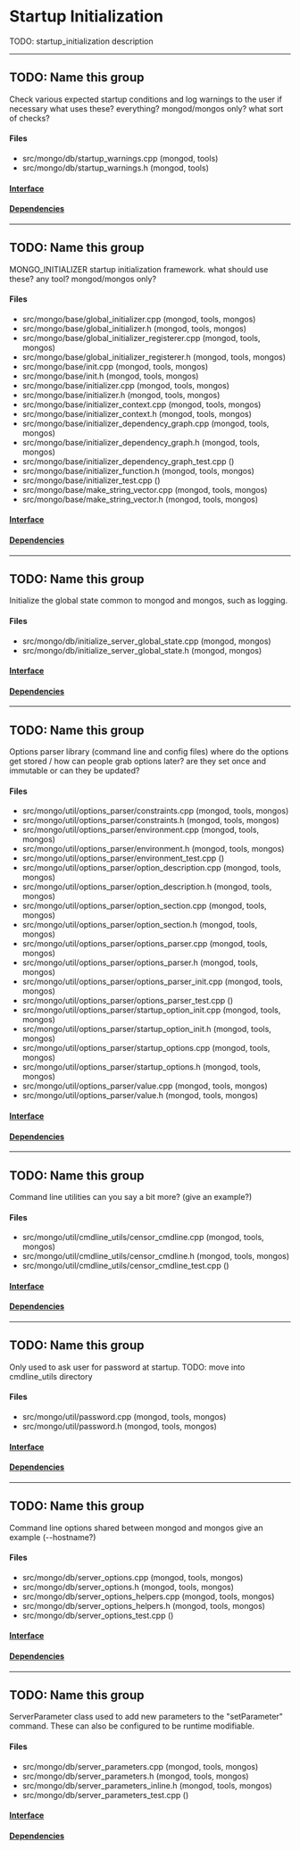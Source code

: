 # Startup Initialization
TODO: startup\_initialization description


-------------

## TODO: Name this group
Check various expected startup conditions and log warnings to the user if necessary   what uses these? everything? mongod/mongos only? what sort of checks?

#### Files
- src/mongo/db/startup\_warnings.cpp   (mongod, tools)
- src/mongo/db/startup\_warnings.h   (mongod, tools)

#### [Interface](interface/0)

#### [Dependencies](dependencies/0)

-------------

## TODO: Name this group
MONGO\_INITIALIZER startup initialization framework.   what should use these? any tool? mongod/mongos only?

#### Files
- src/mongo/base/global\_initializer.cpp   (mongod, tools, mongos)
- src/mongo/base/global\_initializer.h   (mongod, tools, mongos)
- src/mongo/base/global\_initializer\_registerer.cpp   (mongod, tools, mongos)
- src/mongo/base/global\_initializer\_registerer.h   (mongod, tools, mongos)
- src/mongo/base/init.cpp   (mongod, tools, mongos)
- src/mongo/base/init.h   (mongod, tools, mongos)
- src/mongo/base/initializer.cpp   (mongod, tools, mongos)
- src/mongo/base/initializer.h   (mongod, tools, mongos)
- src/mongo/base/initializer\_context.cpp   (mongod, tools, mongos)
- src/mongo/base/initializer\_context.h   (mongod, tools, mongos)
- src/mongo/base/initializer\_dependency\_graph.cpp   (mongod, tools, mongos)
- src/mongo/base/initializer\_dependency\_graph.h   (mongod, tools, mongos)
- src/mongo/base/initializer\_dependency\_graph\_test.cpp   ()
- src/mongo/base/initializer\_function.h   (mongod, tools, mongos)
- src/mongo/base/initializer\_test.cpp   ()
- src/mongo/base/make\_string\_vector.cpp   (mongod, tools, mongos)
- src/mongo/base/make\_string\_vector.h   (mongod, tools, mongos)

#### [Interface](interface/1)

#### [Dependencies](dependencies/1)

-------------

## TODO: Name this group
Initialize the global state common to mongod and mongos, such as logging.

#### Files
- src/mongo/db/initialize\_server\_global\_state.cpp   (mongod, mongos)
- src/mongo/db/initialize\_server\_global\_state.h   (mongod, mongos)

#### [Interface](interface/2)

#### [Dependencies](dependencies/2)

-------------

## TODO: Name this group
Options parser library (command line and config files)   where do the options get stored / how can people grab options later?   are they set once and immutable or can they be updated?

#### Files
- src/mongo/util/options\_parser/constraints.cpp   (mongod, tools, mongos)
- src/mongo/util/options\_parser/constraints.h   (mongod, tools, mongos)
- src/mongo/util/options\_parser/environment.cpp   (mongod, tools, mongos)
- src/mongo/util/options\_parser/environment.h   (mongod, tools, mongos)
- src/mongo/util/options\_parser/environment\_test.cpp   ()
- src/mongo/util/options\_parser/option\_description.cpp   (mongod, tools, mongos)
- src/mongo/util/options\_parser/option\_description.h   (mongod, tools, mongos)
- src/mongo/util/options\_parser/option\_section.cpp   (mongod, tools, mongos)
- src/mongo/util/options\_parser/option\_section.h   (mongod, tools, mongos)
- src/mongo/util/options\_parser/options\_parser.cpp   (mongod, tools, mongos)
- src/mongo/util/options\_parser/options\_parser.h   (mongod, tools, mongos)
- src/mongo/util/options\_parser/options\_parser\_init.cpp   (mongod, tools, mongos)
- src/mongo/util/options\_parser/options\_parser\_test.cpp   ()
- src/mongo/util/options\_parser/startup\_option\_init.cpp   (mongod, tools, mongos)
- src/mongo/util/options\_parser/startup\_option\_init.h   (mongod, tools, mongos)
- src/mongo/util/options\_parser/startup\_options.cpp   (mongod, tools, mongos)
- src/mongo/util/options\_parser/startup\_options.h   (mongod, tools, mongos)
- src/mongo/util/options\_parser/value.cpp   (mongod, tools, mongos)
- src/mongo/util/options\_parser/value.h   (mongod, tools, mongos)

#### [Interface](interface/3)

#### [Dependencies](dependencies/3)

-------------

## TODO: Name this group
Command line utilities   can you say a bit more? (give an example?)

#### Files
- src/mongo/util/cmdline\_utils/censor\_cmdline.cpp   (mongod, tools, mongos)
- src/mongo/util/cmdline\_utils/censor\_cmdline.h   (mongod, tools, mongos)
- src/mongo/util/cmdline\_utils/censor\_cmdline\_test.cpp   ()

#### [Interface](interface/4)

#### [Dependencies](dependencies/4)

-------------

## TODO: Name this group
Only used to ask user for password at startup. TODO: move into cmdline\_utils directory

#### Files
- src/mongo/util/password.cpp   (mongod, tools, mongos)
- src/mongo/util/password.h   (mongod, tools, mongos)

#### [Interface](interface/5)

#### [Dependencies](dependencies/5)

-------------

## TODO: Name this group
Command line options shared between mongod and mongos   give an example (--hostname?)

#### Files
- src/mongo/db/server\_options.cpp   (mongod, tools, mongos)
- src/mongo/db/server\_options.h   (mongod, tools, mongos)
- src/mongo/db/server\_options\_helpers.cpp   (mongod, tools, mongos)
- src/mongo/db/server\_options\_helpers.h   (mongod, tools, mongos)
- src/mongo/db/server\_options\_test.cpp   ()

#### [Interface](interface/6)

#### [Dependencies](dependencies/6)

-------------

## TODO: Name this group
ServerParameter class used to add new parameters to the "setParameter" command. These can also be  configured to be runtime modifiable.

#### Files
- src/mongo/db/server\_parameters.cpp   (mongod, tools, mongos)
- src/mongo/db/server\_parameters.h   (mongod, tools, mongos)
- src/mongo/db/server\_parameters\_inline.h   (mongod, tools, mongos)
- src/mongo/db/server\_parameters\_test.cpp   ()

#### [Interface](interface/7)

#### [Dependencies](dependencies/7)
